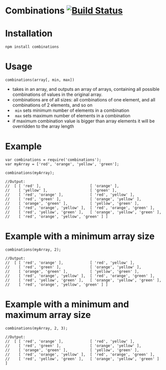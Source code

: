 Combinations [![Build Status](https://travis-ci.org/jgallen23/combinations.svg?branch=master)](https://travis-ci.org/jgallen23/combinations)
============

# Installation

    npm install combinations

# Usage

    combinations(array[, min, max])

*   takes in an array, and outputs an array of arrays, containing all possible combinations of values in the original array.
*   combinations are of all sizes: all combinations of one element, and all combinations of 2 elements, and so on
*   `min` sets minimum number of elements in a combination
*   `max` sets maximum number of elements in a combination
*   if maximum combination value is bigger than array elements it will be overridden to the array length

# Example

    var combinations = require('combinations');
    var myArray = ['red', 'orange', 'yellow', 'green'];
    
    combinations(myArray); 
  
    //Output:
    //  [ [ 'red' ],                      [ 'orange' ],    
    //    [ 'yellow' ],                   [ 'green' ],  
    //    [ 'red', 'orange' ],            [ 'red', 'yellow' ],
    //    [ 'red', 'green' ],             [ 'orange', 'yellow' ],
    //    [ 'orange', 'green' ],          [ 'yellow', 'green' ],
    //    [ 'red', 'orange', 'yellow' ],  [ 'red', 'orange', 'green' ],
    //    [ 'red', 'yellow', 'green' ],   [ 'orange', 'yellow', 'green' ],
    //    [ 'red', 'orange', 'yellow', 'green' ] ]

# Example with a minimum array size

    combinations(myArray, 2);
    
    //Output:
    //  [ [ 'red', 'orange' ],            [ 'red', 'yellow' ],
    //    [ 'red', 'green' ],             [ 'orange', 'yellow' ],
    //    [ 'orange', 'green' ],          [ 'yellow', 'green' ],
    //    [ 'red', 'orange', 'yellow' ],  [ 'red', 'orange', 'green' ],
    //    [ 'red', 'yellow', 'green' ],   [ 'orange', 'yellow', 'green' ],
    //    [ 'red', 'orange', 'yellow', 'green' ] ]

# Example with a minimum and maximum array size

    combinations(myArray, 2, 3);
    
    //Output:
    //  [ [ 'red', 'orange' ],            [ 'red', 'yellow' ],
    //    [ 'red', 'green' ],             [ 'orange', 'yellow' ],
    //    [ 'orange', 'green' ],          [ 'yellow', 'green' ],
    //    [ 'red', 'orange', 'yellow' ],  [ 'red', 'orange', 'green' ],
    //    [ 'red', 'yellow', 'green' ],   [ 'orange', 'yellow', 'green' ] ]
